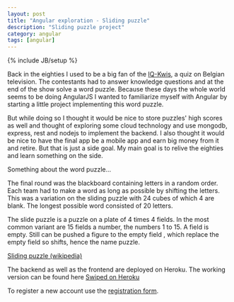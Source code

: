```yaml
---
layout: post
title: "Angular exploration - Sliding puzzle"
description: "Sliding puzzle project"
category: angular
tags: [angular]
---
```

{% include JB/setup %}


Back in the eighties I used to be a big fan of the <a href="http://nl.wikipedia.org/wiki/De_IQ-Kwis">IQ-Kwis</a>, a quiz on Belgian television. The contestants had to answer knowledge questions and at the end of the show solve a word puzzle. Because these days the whole world seems to be doing AngularJS I wanted to familiarize myself with Angular by starting a little project implementing this word puzzle.

But while doing so I thought it would be nice to store puzzles' high scores as well and thought of exploring some cloud technology and use mongodb, express, rest and nodejs to implement the backend. I also thought it would be nice to have the final app be a mobile app and earn big money from it and retire. But that is just a side goal. My main goal is to relive the eighties and learn something on the side.


Something about the word puzzle...

The final round was the blackboard containing letters in a random order. Each team had to make a word as long as possible by shifting the letters. This was a variation on the sliding puzzle with 24 cubes of which 4 are blank. The longest possible word consisted of 20 letters.

The slide puzzle is a puzzle on a plate of 4 times 4 fields. In the most common variant are 15 fields a number, the numbers 1 to 15. A field is empty. Still can be pushed a figure to the empty field , which replace the empty field so shifts, hence the name puzzle.

<a href="http://en.wikipedia.org/wiki/Sliding_puzzle">Sliding puzzle (wikipedia)</a>

The backend as well as the frontend are deployed on Heroku. The working version can be found here
<a href="http://swiped.herokuapp.com">Swiped on Heroku</a>

To register a new account use the <a href="http://swiped.herokuapp.com/register.html">registration form</a>.
